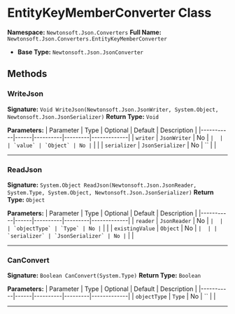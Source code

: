 # EntityKeyMemberConverter Class

**Namespace:** `Newtonsoft.Json.Converters`
**Full Name:** `Newtonsoft.Json.Converters.EntityKeyMemberConverter`
- **Base Type:** `Newtonsoft.Json.JsonConverter`

## Methods

### WriteJson

**Signature:** `Void WriteJson(Newtonsoft.Json.JsonWriter, System.Object, Newtonsoft.Json.JsonSerializer)`
**Return Type:** `Void`

**Parameters:**
| Parameter | Type | Optional | Default | Description |
|-----------|------|----------|---------|-------------|
| `writer` | `JsonWriter` | No | `` |  |
| `value` | `Object` | No | `` |  |
| `serializer` | `JsonSerializer` | No | `` |  |

---

### ReadJson

**Signature:** `System.Object ReadJson(Newtonsoft.Json.JsonReader, System.Type, System.Object, Newtonsoft.Json.JsonSerializer)`
**Return Type:** `Object`

**Parameters:**
| Parameter | Type | Optional | Default | Description |
|-----------|------|----------|---------|-------------|
| `reader` | `JsonReader` | No | `` |  |
| `objectType` | `Type` | No | `` |  |
| `existingValue` | `Object` | No | `` |  |
| `serializer` | `JsonSerializer` | No | `` |  |

---

### CanConvert

**Signature:** `Boolean CanConvert(System.Type)`
**Return Type:** `Boolean`

**Parameters:**
| Parameter | Type | Optional | Default | Description |
|-----------|------|----------|---------|-------------|
| `objectType` | `Type` | No | `` |  |

---